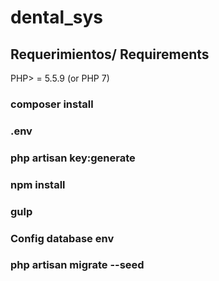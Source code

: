 # dental_sys
## Requerimientos/ Requirements
PHP> = 5.5.9 (or PHP 7) 

### composer install

### .env 

### php artisan key:generate

### npm install

### gulp

### Config database env

### php artisan migrate --seed



